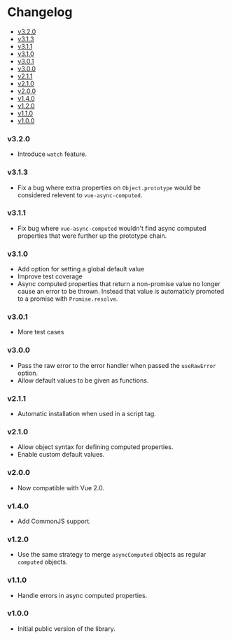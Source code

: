 <!-- START doctoc generated TOC please keep comment here to allow auto update -->
<!-- DON'T EDIT THIS SECTION, INSTEAD RE-RUN doctoc TO UPDATE -->
# Changelog

- [v3.2.0](#v320)
- [v3.1.3](#v313)
- [v3.1.1](#v311)
- [v3.1.0](#v310)
- [v3.0.1](#v301)
- [v3.0.0](#v300)
- [v2.1.1](#v211)
- [v2.1.0](#v210)
- [v2.0.0](#v200)
- [v1.4.0](#v140)
- [v1.2.0](#v120)
- [v1.1.0](#v110)
- [v1.0.0](#v100)

<!-- END doctoc generated TOC please keep comment here to allow auto update -->

### v3.2.0
  * Introduce `watch` feature.

### v3.1.3
  * Fix a bug where extra properties on `Object.prototype` would be
    considered relevent to `vue-async-computed`.

### v3.1.1
  * Fix bug where `vue-async-computed` wouldn't find async computed
    properties that were further up the prototype chain.

### v3.1.0
  * Add option for setting a global default value
  * Improve test coverage
  * Async computed properties that return a non-promise value no longer cause
    an error to be thrown. Instead that value is automaticly promoted to a
    promise with `Promise.resolve`.

### v3.0.1
  * More test cases

### v3.0.0
  * Pass the raw error to the error handler when passed the `useRawError` option.
  * Allow default values to be given as functions.

### v2.1.1
  * Automatic installation when used in a script tag.

### v2.1.0
  * Allow object syntax for defining computed properties.
  * Enable custom default values.

### v2.0.0
  * Now compatible with Vue 2.0.

### v1.4.0
  * Add CommonJS support.

### v1.2.0
  * Use the same strategy to merge `asyncComputed` objects as regular `computed` objects.

### v1.1.0

  * Handle errors in async computed properties.

### v1.0.0

 * Initial public version of the library.
